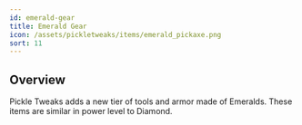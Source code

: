 ```yaml
---
id: emerald-gear
title: Emerald Gear
icon: /assets/pickletweaks/items/emerald_pickaxe.png
sort: 11
---
```


## Overview

Pickle Tweaks adds a new tier of tools and armor made of Emeralds. These items are similar in power level to Diamond.
